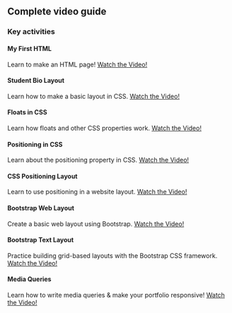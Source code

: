 ## Complete video guide

### Key activities

#### My First HTML

Learn to make an HTML page!
[Watch the Video!](https://www.youtube.com/watch?v=ieb6Svbc10E)

#### Student Bio Layout

Learn how to make a basic layout in CSS.
[Watch the Video!](https://www.youtube.com/watch?v=kMBinXTCrXI)

#### Floats in CSS

Learn how floats and other CSS properties work.
[Watch the Video!](https://www.youtube.com/watch?v=0lpxKw6E90Y)

#### Positioning in CSS

Learn about the positioning property in CSS.
[Watch the Video!](https://www.youtube.com/watch?v=sHfJn0jqBro)

#### CSS Positioning Layout

Learn to use positioning in a website layout.
[Watch the Video!](https://www.youtube.com/watch?v=yWXgnQaWSW0)

#### Bootstrap Web Layout

Create a basic web layout using Bootstrap.
[Watch the Video!](https://www.youtube.com/watch?v=Y9rMbKHoTBI)

#### Bootstrap Text Layout

Practice building grid-based layouts with the Bootstrap CSS framework.
[Watch the Video!](https://www.youtube.com/watch?v=wQovwgW020g)

#### Media Queries

Learn how to write media queries & make your portfolio responsive!
[Watch the Video!](https://www.youtube.com/watch?v=x_wlcp-W27c)